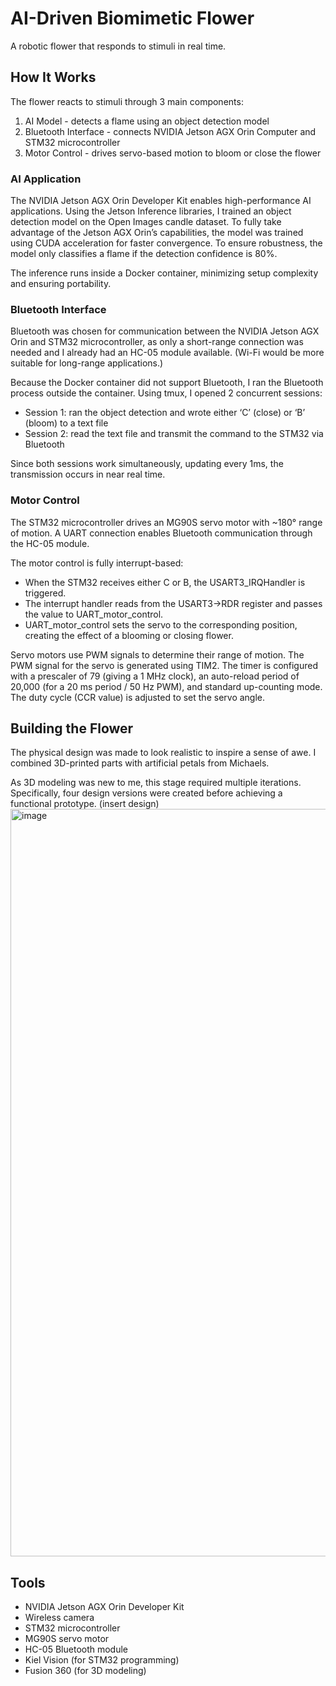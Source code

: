 # AI-Driven Biomimetic Flower
A robotic flower that responds to stimuli in real time.

## How It Works
The flower reacts to stimuli through 3 main components: 
1. AI Model - detects a flame using an object detection model 
2. Bluetooth Interface - connects NVIDIA Jetson AGX Orin Computer and STM32 microcontroller
3. Motor Control - drives servo-based motion to bloom or close the flower

### AI Application
The NVIDIA Jetson AGX Orin Developer Kit enables high-performance AI applications. Using the Jetson Inference libraries, I trained an object detection model on the Open Images candle dataset. To fully take advantage of the Jetson AGX Orin’s capabilities, the model was trained using CUDA acceleration for faster convergence. To ensure robustness, the model only classifies a flame if the detection confidence is 80%. 

The inference runs inside a Docker container, minimizing setup complexity and ensuring portability.

### Bluetooth Interface
Bluetooth was chosen for communication between the NVIDIA Jetson AGX Orin and STM32 microcontroller, as only a short-range connection was needed and I already had an HC-05 module available. (Wi-Fi would be more suitable for long-range applications.)

Because the Docker container did not support Bluetooth, I ran the Bluetooth process outside the container. Using tmux, I opened 2 concurrent sessions:
- Session 1: ran the object detection and wrote either ‘C’ (close) or ‘B’ (bloom) to a text file
- Session 2: read the text file and transmit the command to the STM32 via Bluetooth

Since both sessions work simultaneously, updating every 1ms, the transmission occurs in near real time. 

### Motor Control
The STM32 microcontroller drives an MG90S servo motor with ~180° range of motion. A UART connection enables Bluetooth communication through the HC-05 module.

The motor control is fully interrupt-based:
- When the STM32 receives either C or B, the USART3_IRQHandler is triggered.
- The interrupt handler reads from the USART3->RDR register and passes the value to UART_motor_control.
- UART_motor_control sets the servo to the corresponding position, creating the effect of a blooming or closing flower.

Servo motors use PWM signals to determine their range of motion. The PWM signal for the servo is generated using TIM2. The timer is configured with a prescaler of 79 (giving a 1 MHz clock), an auto-reload period of 20,000 (for a 20 ms period / 50 Hz PWM), and standard up-counting mode. The duty cycle (CCR value) is adjusted to set the servo angle.

## Building the Flower
The physical design was made to look realistic to inspire a sense of awe. I combined 3D-printed parts with artificial petals from Michaels.

As 3D modeling was new to me, this stage required multiple iterations. Specifically, four design versions were created before achieving a functional prototype.
(insert design) 
<img width="2146" height="1196" alt="image" src="https://github.com/user-attachments/assets/b47e656f-402b-4d13-b4ac-e1a2cf0f067b" />


## Tools
- NVIDIA Jetson AGX Orin Developer Kit 
- Wireless camera
- STM32 microcontroller
- MG90S servo motor
- HC-05 Bluetooth module
- Kiel Vision (for STM32 programming)
- Fusion 360 (for 3D modeling)

